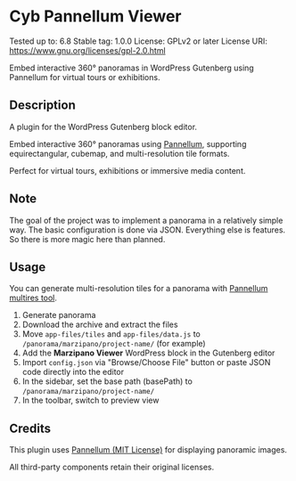 # Cyb Pannellum Viewer
Tested up to: 6.8
Stable tag: 1.0.0
License: GPLv2 or later
License URI: https://www.gnu.org/licenses/gpl-2.0.html

Embed interactive 360° panoramas in WordPress Gutenberg using Pannellum for virtual tours or exhibitions.

## Description

A plugin for the WordPress Gutenberg block editor.

Embed interactive 360° panoramas using [Pannellum](https://pannellum.org/), supporting equirectangular, cubemap, and multi-resolution tile formats.

Perfect for virtual tours, exhibitions or immersive media content.

## Note

The goal of the project was to implement a panorama in a relatively simple way.
The basic configuration is done via JSON. Everything else is features.
So there is more magic here than planned.

## Usage

You can generate multi-resolution tiles for a panorama with [Pannellum multires tool](https://github.com/mpetroff/pannellum/tree/master/utils/multires).

1. Generate panorama
2. Download the archive and extract the files
3. Move `app-files/tiles` and `app-files/data.js` to `/panorama/marzipano/project-name/` (for example)
4. Add the **Marzipano Viewer** WordPress block in the Gutenberg editor
5. Import `config.json` via "Browse/Choose File" button or paste JSON code directly into the editor
6. In the sidebar, set the base path (basePath) to `/panorama/marzipano/project-name/`
7. In the toolbar, switch to preview view

## Credits

This plugin uses [Pannellum (MIT License)](https://pannellum.org) for displaying panoramic images.

All third-party components retain their original licenses.
